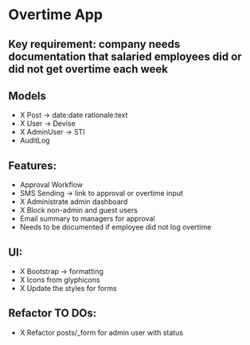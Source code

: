 # Overtime App

## Key requirement: company needs documentation that salaried employees did or did not get overtime each week

## Models
 - X Post -> date:date rationale:text
 - X User -> Devise
 - X AdminUser -> STI
 - AuditLog

## Features:
 - Approval Workflow
 - SMS Sending -> link to approval or overtime input
 - X Administrate admin dashboard
 - X Block non-admin and guest users
 - Email summary to managers for approval
 - Needs to be documented if employee did not log overtime

## UI:
 - X Bootstrap -> formatting
 - X Icons from glyphicons
 - X Update the styles for forms

## Refactor TO DOs:
 - X Refactor posts/_form for admin user with status